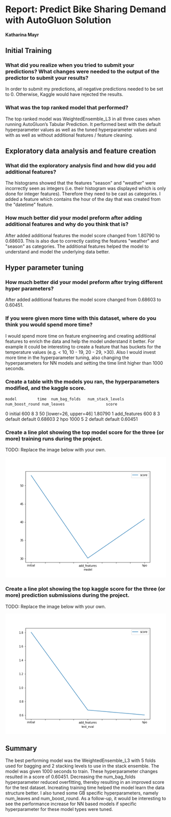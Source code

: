 # Report: Predict Bike Sharing Demand with AutoGluon Solution
#### Katharina Mayr

## Initial Training
### What did you realize when you tried to submit your predictions? What changes were needed to the output of the predictor to submit your results?
In order to submit my predictions, all negative predictions needed to be set to 0. Otherwise, Kaggle would have rejected the results.

### What was the top ranked model that performed?
The top ranked model was WeightedEnsemble_L3 in all three cases when running AutoGluon’s Tabular Prediction. It performed best with the default hyperparameter values as well as the tuned hyperparameter values and with as well as without additional features / feature cleaning. 

## Exploratory data analysis and feature creation
### What did the exploratory analysis find and how did you add additional features?
The histograms showed that the features "season" and "weather" were incorrectly seen as integers (i.e. their histogram was displayed which is only done for integer features). Therefore they need to be cast as categories.
I added a feature which contains the hour of the day that was created from the "datetime" feature.
### How much better did your model preform after adding additional features and why do you think that is?
After added additional features the model score changed from 1.80790 to 0.68603. This is also due to correctly casting the features "weather" and "season" as categories. The additional features helped the model to understand and model the underlying data better. 

## Hyper parameter tuning
### How much better did your model preform after trying different hyper parameters?
After added additional features the model score changed from 0.68603 to 0.60451. 

### If you were given more time with this dataset, where do you think you would spend more time?
I would spend more time on feature engineering and creating additional features to enrich the data and help the model understand it better. 
For example it could be interesting to create a feature that has buckets for the temperature values (e.g. < 10, 10 - 19, 20 - 29, >30).
Also I would invest more time in the hyperparameter tuning, also changing the hyperparameters for NN models and setting the time limit higher than 1000 seconds.

### Create a table with the models you ran, the hyperparameters modified, and the kaggle score.
	model	      time	num_bag_folds	num_stack_levels	num_boost_round	num_leaves	                score
0	initial	      600	8	            3	                50	            [lower=26, upper=46]	    1.80790
1	add_features  600	8	            3	                default	        default	                    0.68603
2	hpo	          1000	5	            2	                default	        default	                    0.60451

### Create a line plot showing the top model score for the three (or more) training runs during the project.

TODO: Replace the image below with your own.

![model_train_score.png](img/model_train_score.png)

### Create a line plot showing the top kaggle score for the three (or more) prediction submissions during the project.

TODO: Replace the image below with your own.

![model_test_score.png](img/model_test_score.png)

## Summary
The best performing model was the WeightedEnsemble_L3 with 5 folds used for bagging and 2 stacking levels to use in the stack ensemble. The model was given 1000 seconds to train. These hyperparameter changes resulted in a score of 0.60451. Decreasing the num_bag_folds hyperparameter reduced overfitting, thereby resulting in an improved score for the test dataset. Increating training time helped the model learn the data structure better.
I also tuned some GB specific hyperparameters, namely num_leaves and num_boost_round. As a follow-up, it would be interesting to see the performance increase for NN based models if specific hyperparameter for these model types were tuned.
